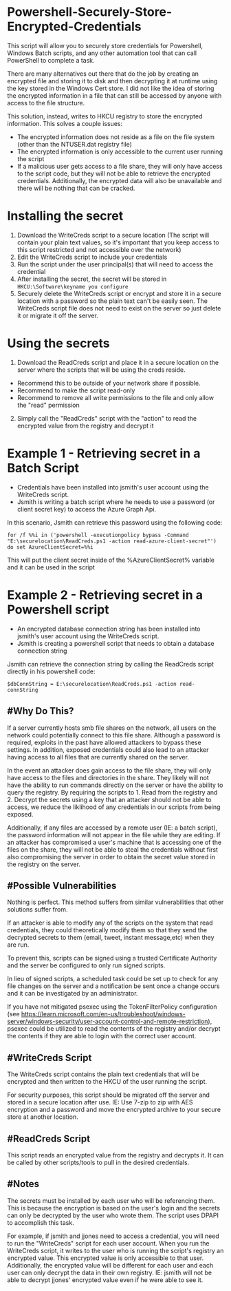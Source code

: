 # Powershell-Securely-Store-Encrypted-Credentials
This script will allow you to securely store credentials for Powershell, Windows Batch scripts, and any other automation tool that can call PowerShell to complete a task.

There are many alternatives out there that do the job by creating an encrypted file and storing it to disk and then decrypting it at runtime using the key stored in the Windows Cert store. I did not like the idea of storing the encrypted information in a file that can still be accessed by anyone with access to the file structure.

This solution, instead, writes to HKCU registry to store the encrypted information. This solves a couple issues:
- The encrypted information does not reside as a file on the file system (other than the NTUSER.dat registry file)
- The encrypted information is only accessible to the current user running the script
- If a malicious user gets access to a file share, they will only have access to the script code, but they will not be able to retrieve the encrypted credentials. Additionally, the encrypted data will also be unavailable and there will be nothing that can be cracked.

# Installing the secret
1. Download the WriteCreds script to a secure location (The script will contain your plain text values, so it's important that you keep access to this script restricted and not accessible over the network)
2. Edit the WriteCreds script to include your credentials
3. Run the script under the user principal(s) that will need to access the credential
4. After installing the secret, the secret will be stored in `HKCU:\Software\keyname you configure`
5. Securely delete the WriteCreds script or encrypt and store it in a secure location with a password so the plain text can't be easily seen. The WriteCreds script file does not need to exist on the server so just delete it or migrate it off the server.

# Using the secrets
1. Download the ReadCreds script and place it in a secure location on the server where the scripts that will be using the creds reside. 
 - Recommend this to be outside of your network share if possible.
 - Recommend to make the script read-only
 - Recommend to remove all write permissions to the file and only allow the "read" permission
2. Simply call the "ReadCreds" script with the "action" to read the encrypted value from the registry and decrypt it

# Example 1 - Retrieving secret in a Batch Script
- Credentials have been installed into jsmith's user account using the WriteCreds script.
- Jsmith is writing a batch script where he needs to use a password (or client secret key) to access the Azure Graph Api.

In this scenario, Jsmith can retrieve this password using the following code:

`for /f %%i in ('powershell -executionpolicy bypass -Command "E:\securelocation\ReadCreds.ps1 -action read-azure-client-secret"') do set AzureClientSecret=%%i`

This will put the client secret inside of the %AzureClientSecret% variable and it can be used in the script

# Example 2 - Retrieving secret in a Powershell script
- An encrypted database connection string has been installed into jsmith's user account using the WriteCreds script.
- Jsmith is creating a powershell script that needs to obtain a database connection string

Jsmith can retrieve the connection string by calling the ReadCreds script directly in his powershell code:

`$dbConnString = E:\securelocation\ReadCreds.ps1 -action read-connString`

#Why Do This?
------------
If a server currently hosts smb file shares on the network, all users on the network could potentially connect to this file share. Although a password is required, exploits in the past have allowed attackers to bypass these settings. In addition, exposed credentials could also lead to an attacker having access to all files that are currently shared on the server.

In the event an attacker does gain access to the file share, they will only have access to the files and directories in the share. They likely will not have the ability to run commands directly on the server or have the ability to query the registry. By requiring the scripts to 1. Read from the registry and 2. Decrypt the secrets using a key that an attacker should not be able to access, we reduce the liklihood of any credentials in our scripts from being exposed.

Additionally, if any files are accessed by a remote user (IE: a batch script), the password information will not appear in the file while they are editing. If an attacker has compromised a user's machine that is accessing one of the files on the share, they will not be able to steal the credentials without first also compromising the server in order to obtain the secret value stored in the registry on the server.


#Possible Vulnerabilities
------------------------
Nothing is perfect. This method suffers from similar vulnerabilities that other solutions suffer from.

If an attacker is able to modify any of the scripts on the system that read credentials, they could theoretically modify them so that they send the decrypted secrets to them (email, tweet, instant message,etc) when they are run.

To prevent this, scripts can be signed using a trusted Certificate Authority and the server be configured to only run signed scripts.

In lieu of signed scripts, a scheduled task could be set up to check for any file changes on the server and a notification be sent once a change occurs and it can be investigated by an administrator.

If you have not mitigated psexec using the TokenFilterPolicy configuration (see https://learn.microsoft.com/en-us/troubleshoot/windows-server/windows-security/user-account-control-and-remote-restriction), psexec could be utilized to read the contents of the registry and/or decrypt the contents if they are able to login with the correct user account.

#WriteCreds Script
-------------
The WriteCreds script contains the plain text credentials that will be encrypted and then written to the HKCU of the user running the script.

For security purposes, this script should be migrated off the server and stored in a secure location after use. IE: Use 7-zip to zip with AES encryption and a password and move the encrypted archive to your secure store at another location.


#ReadCreds Script
------------
This script reads an encrypted value from the registry and decrypts it. It can be called by other scripts/tools to pull in the desired credentials.

#Notes
-------------
The secrets must be installed by each user who will be referencing them. This is because the encryption is based on the user's login and the secrets can only be decrypted by the user who wrote them. The script uses DPAPI to accomplish this task.

For example, if jsmith and jjones need to access a credential, you will need to run the "WriteCreds" script for each user account.
When you run the WriteCreds script, it writes to the user who is running the script's registry an encrypted value. This encrypted value is only accessible to that user.
Additionally, the encrypted value will be different for each user and each user can only decrypt the data in their own registry.
IE: jsmith will not be able to decrypt jjones' encrypted value even if he were able to see it.
